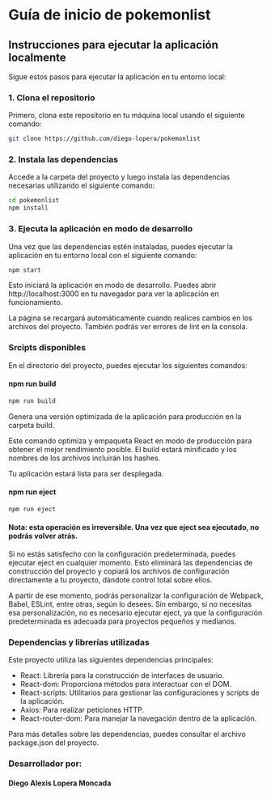 # Guía de inicio de pokemonlist


## Instrucciones para ejecutar la aplicación localmente

Sigue estos pasos para ejecutar la aplicación en tu entorno local:

### 1. Clona el repositorio

Primero, clona este repositorio en tu máquina local usando el siguiente comando:

```bash
git clone https://github.com/diego-lopera/pokemonlist
```

### 2. Instala las dependencias

Accede a la carpeta del proyecto y luego instala las dependencias necesarias utilizando el siguiente comando:

```bash
cd pokemonlist
npm install
```

### 3. Ejecuta la aplicación en modo de desarrollo

Una vez que las dependencias estén instaladas, puedes ejecutar la aplicación en tu entorno local con el siguiente comando:

```bash
npm start
```

Esto iniciará la aplicación en modo de desarrollo. Puedes abrir http://localhost:3000 en tu navegador para ver la aplicación en funcionamiento.

La página se recargará automáticamente cuando realices cambios en los archivos del proyecto. También podrás ver errores de lint en la consola.

### Srcipts disponibles

En el directorio del proyecto, puedes ejecutar los siguientes comandos:

#### npm run build
```bash
npm run build
```
Genera una versión optimizada de la aplicación para producción en la carpeta build.

Este comando optimiza y empaqueta React en modo de producción para obtener el mejor rendimiento posible. El build estará minificado y los nombres de los archivos incluirán los hashes.

Tu aplicación estará lista para ser desplegada.

#### npm run eject
```bash
npm run eject
```

#### Nota: esta operación es irreversible. Una vez que eject sea ejecutado, no podrás volver atrás.

Si no estás satisfecho con la configuración predeterminada, puedes ejecutar eject en cualquier momento. Esto eliminará las dependencias de construcción del proyecto y copiará los archivos de configuración directamente a tu proyecto, dándote control total sobre ellos.

A partir de ese momento, podrás personalizar la configuración de Webpack, Babel, ESLint, entre otras, según lo desees. Sin embargo, si no necesitas esa personalización, no es necesario ejecutar eject, ya que la configuración predeterminada es adecuada para proyectos pequeños y medianos.

### Dependencias y librerías utilizadas

Este proyecto utiliza las siguientes dependencias principales:

- React: Librería para la construcción de interfaces de usuario.
- React-dom: Proporciona métodos para interactuar con el DOM.
- React-scripts: Utilitarios para gestionar las configuraciones y scripts de la aplicación.
- Axios: Para realizar peticiones HTTP.
- React-router-dom: Para manejar la navegación dentro de la aplicación.

Para más detalles sobre las dependencias, puedes consultar el archivo package.json del proyecto.

### Desarrollador por: 
#### Diego Alexis Lopera Moncada